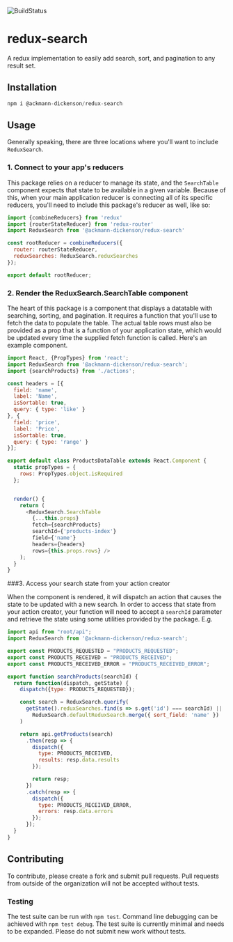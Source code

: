 ![BuildStatus](https://travis-ci.org/ackmann-dickenson/redux-search.svg?branch=master)

# redux-search

A redux implementation to easily add search, sort, and pagination to any result set.

## Installation

```javascript
npm i @ackmann-dickenson/redux-search
```

## Usage

Generally speaking, there are three locations where you'll want to include `ReduxSearch`.

### 1. Connect to your app's reducers

This package relies on a reducer to manage its state, and the `SearchTable` component expects that state to be available in a given variable. Because of this,
when your main application reducer is connecting all of its specific reducers, you'll need to include this package's reducer as well, like so:

```javascript
import {combineReducers} from 'redux'
import {routerStateReducer} from 'redux-router'
import ReduxSearch from '@ackmann-dickenson/redux-search'

const rootReducer = combineReducers({
  router: routerStateReducer,
  reduxSearches: ReduxSearch.reduxSearches
});

export default rootReducer;

```

### 2. Render the ReduxSearch.SearchTable component

The heart of this package is a component that displays a datatable with searching, sorting, and pagination. It requires a function that you'll use to fetch the data to
populate the table. The actual table rows must also be provided as a prop that is a function of your application state, which would be updated every time the supplied
fetch function is called. Here's an example component.

```javascript
import React, {PropTypes} from 'react';
import ReduxSearch from '@ackmann-dickenson/redux-search';
import {searchProducts} from './actions';

const headers = [{
  field: 'name',
  label: 'Name',
  isSortable: true,
  query: { type: 'like' }
}, {
  field: 'price',
  label: 'Price',
  isSortable: true,
  query: { type: 'range' }
}];

export default class ProductsDataTable extends React.Component {
  static propTypes = {
    rows: PropTypes.object.isRequired
  };


  render() {
    return (
      <ReduxSearch.SearchTable
        {...this.props}
        fetch={searchProducts}
        searchId={'products-index'}
        field={'name'}
        headers={headers}
        rows={this.props.rows} />
    );
  }
}
```

###3. Access your search state from your action creator

When the component is rendered, it will dispatch an action that causes the state to be updated with a new search. In order to access that state from your action creator,
your function will need to accept a `searchId` parameter and retrieve the state using some utilities provided by the package. E.g.

```javascript
import api from "root/api";
import ReduxSearch from '@ackmann-dickenson/redux-search';

export const PRODUCTS_REQUESTED = "PRODUCTS_REQUESTED";
export const PRODUCTS_RECEIVED = "PRODUCTS_RECEIVED";
export const PRODUCTS_RECEIVED_ERROR = "PRODUCTS_RECEIVED_ERROR";

export function searchProducts(searchId) {
  return function(dispatch, getState) {
    dispatch({type: PRODUCTS_REQUESTED});

    const search = ReduxSearch.querify(
      getState().reduxSearches.find(s => s.get('id') === searchId) ||
        ReduxSearch.defaultReduxSearch.merge({ sort_field: 'name' })
    )

    return api.getProducts(search)
      .then(resp => {
        dispatch({
          type: PRODUCTS_RECEIVED,
          results: resp.data.results
        });

        return resp;
      })
      .catch(resp => {
        dispatch({
          type: PRODUCTS_RECEIVED_ERROR,
          errors: resp.data.errors
        });
      });
  }
}

```

## Contributing

To contribute, please create a fork and submit pull requests. Pull requests from outside of the organization will not be accepted without tests.

### Testing

The test suite can be run with `npm test`. Command line debugging can be achieved with `npm test debug`. The test suite is currently minimal and needs to be expanded.
Please do not submit new work without tests.
